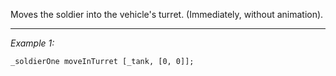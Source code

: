 Moves the soldier into the vehicle's turret. (Immediately, without animation).


---
*Example 1:*
```sqf
_soldierOne moveInTurret [_tank, [0, 0]];
```